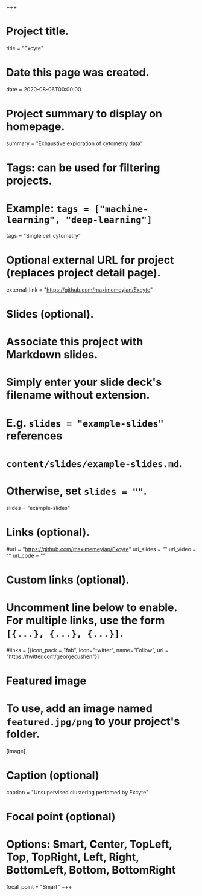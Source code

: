 +++
# Project title.
title = "Excyte"

# Date this page was created.
date = 2020-08-06T00:00:00

# Project summary to display on homepage.
summary = "Exhaustive exploration of cytometry data"

# Tags: can be used for filtering projects.
# Example: `tags = ["machine-learning", "deep-learning"]`
tags = "Single cell cytometry"

# Optional external URL for project (replaces project detail page).
external_link = "https://github.com/maximemeylan/Excyte"

# Slides (optional).
#   Associate this project with Markdown slides.
#   Simply enter your slide deck's filename without extension.
#   E.g. `slides = "example-slides"` references 
#   `content/slides/example-slides.md`.
#   Otherwise, set `slides = ""`.
slides = "example-slides"

# Links (optional).
#url = "https://github.com/maximemeylan/Excyte"
url_slides = ""
url_video = ""
url_code = ""

# Custom links (optional).
#   Uncomment line below to enable. For multiple links, use the form `[{...}, {...}, {...}]`.
#links = [{icon_pack = "fab", icon="twitter", name="Follow", url = "https://twitter.com/georgecushen"}]

# Featured image
# To use, add an image named `featured.jpg/png` to your project's folder. 
[image]
  # Caption (optional)
  caption = "Unsupervised clustering perfomed by Excyte"
  
  # Focal point (optional)
  # Options: Smart, Center, TopLeft, Top, TopRight, Left, Right, BottomLeft, Bottom, BottomRight
  focal_point = "Smart"
+++